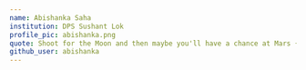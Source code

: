 ```yaml
---
name: Abishanka Saha
institution: DPS Sushant Lok
profile_pic: abishanka.png
quote: Shoot for the Moon and then maybe you'll have a chance at Mars {*_*}
github_user: abishanka
---
```

